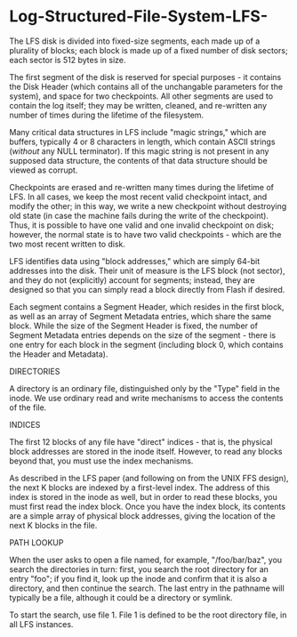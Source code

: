 # Log-Structured-File-System-LFS-

The LFS disk is divided into fixed-size segments, each made up of a plurality
of blocks; each block is made up of a fixed number of disk sectors; each sector
is 512 bytes in size.

The first segment of the disk is reserved for special purposes - it contains
the Disk Header (which contains all of the unchangable parameters for the
system), and space for two checkpoints.  All other segments are used to contain
the log itself; they may be written, cleaned, and re-written any number of
times during the lifetime of the filesystem.

Many critical data structures in LFS include "magic strings," which are
buffers, typically 4 or 8 characters in length, which contain ASCII strings
(*without* any NULL terminator).  If this magic string is not present in any
supposed data structure, the contents of that data structure should be viewed
as corrupt.

Checkpoints are erased and re-written many times during the lifetime of LFS.
In all cases, we keep the most recent valid checkpoint intact, and modify the
other; in this way, we write a new checkpoint without destroying old state (in
case the machine fails during the write of the checkpoint).  Thus, it is
possible to have one valid and one invalid checkpoint on disk; however, the
normal state is to have two valid checkpoints - which are the two most recent
written to disk.

LFS identifies data using "block addresses," which are simply 64-bit addresses
into the disk.  Their unit of measure is the LFS block (not sector), and they
do not (explicitly) account for segments; instead, they are designed so that
you can simply read a block directly from Flash if desired.

Each segment contains a Segment Header, which resides in the first block, as
well as an array of Segment Metadata entries, which share the same block.
While the size of the Segment Header is fixed, the number of Segment Metadata
entries depends on the size of the segment - there is one entry for each block
in the segment (including block 0, which contains the Header and Metadata).

DIRECTORIES

A directory is an ordinary file, distinguished only by the "Type" field in the
inode.  We use ordinary read and write mechanisms to access the contents of the
file.

INDICES

The first 12 blocks of any file have "direct" indices - that is, the physical
block addresses are stored in the inode itself.  However, to read any blocks
beyond that, you must use the index mechanisms.

As described in the LFS paper (and following on from the UNIX FFS design),
the next K blocks are indexed by a first-level index.  The address of this
index is stored in the inode as well, but in order to read these blocks, you
must first read the index block.  Once you have the index block, its contents
are a simple array of physical block addresses, giving the location of the
next K blocks in the file.

PATH LOOKUP

When the user asks to open a file named, for example, "/foo/bar/baz", you
search the directories in turn: first, you search the root directory for an
entry "foo"; if you find it, look up the inode and confirm that it is also a
directory, and then continue the search.  The last entry in the pathname will
typically be a file, although it could be a directory or symlink.

To start the search, use file 1.  File 1 is defined to be the root directory
file, in all LFS instances.
